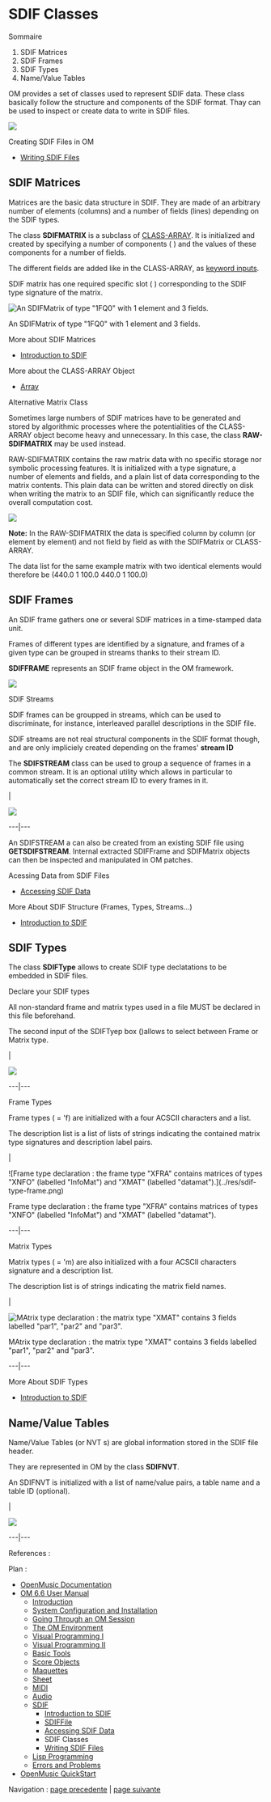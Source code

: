 # SDIF Classes

Sommaire

  1. SDIF Matrices
  2. SDIF Frames
  3. SDIF Types
  4. Name/Value Tables

OM provides a set of classes used to represent SDIF data. These class
basically follow the structure and components of the SDIF format. Thay can be
used to inspect or create data to write in SDIF files.

![](../res/sdif-classes.png)

Creating SDIF Files in OM

  * [Writing SDIF Files](SDIF-Write)

## SDIF Matrices

Matrices are the basic data structure in SDIF. They are made of an arbitrary
number of elements (columns) and a number of fields (lines) depending on the
SDIF types.

The class **SDIFMATRIX** is a subclass of [CLASS-ARRAY](ClassArray). It
is initialized and created by specifying a number of components ( <numcols> )
and the values of these components for a number of fields.

The different fields are added like in the CLASS-ARRAY, as [keyword
inputs](AdditionalInputs).

SDIF matrix has one required specific slot ( <signature> ) corresponding to
the SDIF type signature of the matrix.

![An SDIFMatrix of type "1FQ0" with 1 element and 3
fields.](../res/sdifmatrix.png)

An SDIFMatrix of type "1FQ0" with 1 element and 3 fields.

More about SDIF Matrices

  * [Introduction to SDIF](SDIF-Intro)

More about the CLASS-ARRAY Object

  * [Array](ClassArray)

Alternative Matrix Class

Sometimes large numbers of SDIF matrices have to be generated and stored by
algorithmic processes where the potentialities of the CLASS-ARRAY object
become heavy and unnecessary. In this case, the class **RAW-SDIFMATRIX** may
be used instead.

RAW-SDIFMATRIX contains the raw matrix data with no specific storage nor
symbolic processing features. It is initialized with a type signature, a
number of elements and fields, and a plain list of data corresponding to the
matrix contents. This plain data can be written and stored directly on disk
when writing the matrix to an SDIF file, which can significantly reduce the
overall computation cost.

![](../res/raw-sdifmatrix.png)

**Note:** In the RAW-SDIFMATRIX the data is specified column by column (or
element by element) and not field by field as with the SDIFMatrix or CLASS-
ARRAY.

The data list for the same example matrix with two identical elements would
therefore be (440.0 1 100.0 440.0 1 100.0)

## SDIF Frames

An SDIF frame gathers one or several SDIF matrices in a time-stamped data
unit.

Frames of different types are identified by a signature, and frames of a given
type can be grouped in streams thanks to their stream ID.

 **SDIFFRAME** represents an SDIF frame object in the OM framework.

![](../res/sdifframe.png)

SDIF Streams

SDIF frames can be groupped in streams, which can be used to discriminate, for
instance, interleaved parallel descriptions in the SDIF file.

SDIF streams are not real structural components in the SDIF format though, and
are only impliciely created depending on the frames' **stream ID**

The **SDIFSTREAM** class can be used to group a sequence of frames in a common
stream. It is an optional utility which allows in particular to automatically
set the correct stream ID to every frames in it.

|

[![](../res/sdifstream_1.png)](../res/sdifstream.png "Cliquez pour agrandir")  
  
---|---  
  
An SDIFSTREAM a can also be created from an existing SDIF file using
**GETSDIFSTREAM**. Internal extracted SDIFFrame and SDIFMatrix objects can
then be inspected and manipulated in OM patches.

Acessing Data from SDIF Files

  * [Accessing SDIF Data](SDIF-Read)

More About SDIF Structure (Frames, Types, Streams...)

  * [Introduction to SDIF](SDIF-Intro)

## SDIF Types

The class **SDIFType** allows to create SDIF type declatations to be embedded
in SDIF files.

Declare your SDIF types

All non-standard frame and matrix types used in a file MUST be declared in
this file beforehand.

The second input of the SDIFTyep box (<struct>)allows to select between Frame
or Matrix type.

|

![](../res/sdif-type-select.png)  
  
---|---  
  
Frame Types

Frame types (<struct> = 'f) are initialized with a four ACSCII characters
<signature> and a <description> list.

The description list is a list of lists of strings indicating the contained
matrix type signatures and description label pairs.

|

![Frame type declaration : the frame type "XFRA" contains matrices of types
"XNFO" \(labelled "InfoMat"\) and "XMAT" \(labelled "datamat"\).](../res/sdif-
type-frame.png)

Frame type declaration : the frame type "XFRA" contains matrices of types
"XNFO" (labelled "InfoMat") and "XMAT" (labelled "datamat").  
  
---|---  
  
Matrix Types

Matrix types (<struct> = 'm) are also initialized with a four ACSCII
characters signature and a description list.

The description list is of strings indicating the matrix field names.

|

![MAtrix type declaration : the matrix type "XMAT" contains 3 fields labelled
"par1", "par2" and "par3".](../res/sdif-type-matrix.png)

MAtrix type declaration : the matrix type "XMAT" contains 3 fields labelled
"par1", "par2" and "par3".  
  
---|---  
  
More About SDIF Types

  * [Introduction to SDIF](SDIF-Intro)

## Name/Value Tables

Name/Value Tables (or  NVT s) are global information stored in the SDIF file
header.

They are represented in OM by the class **SDIFNVT**.

An SDIFNVT is initialized with a list of name/value pairs, a table name and a
table ID (optional).

|

![](../res/sdif-nvt.png)  
  
---|---  
  
References :

Plan :

  * [OpenMusic Documentation](OM-Documentation)
  * [OM 6.6 User Manual](OM-User-Manual)
    * [Introduction](00-Sommaire)
    * [System Configuration and Installation](Installation)
    * [Going Through an OM Session](Goingthrough)
    * [The OM Environment](Environment)
    * [Visual Programming I](BasicVisualProgramming)
    * [Visual Programming II](AdvancedVisualProgramming)
    * [Basic Tools](BasicObjects)
    * [Score Objects](ScoreObjects)
    * [Maquettes](Maquettes)
    * [Sheet](Sheet)
    * [MIDI](MIDI)
    * [Audio](Audio)
    * [SDIF](SDIF)
      * [Introduction to SDIF](SDIF-Intro)
      * [SDIFFile](SDIFFile)
      * [Accessing SDIF Data](SDIF-Read)
      * SDIF Classes
      * [Writing SDIF Files](SDIF-Write)
    * [Lisp Programming](Lisp)
    * [Errors and Problems](errors)
  * [OpenMusic QuickStart](QuickStart-Chapters)

Navigation : [page precedente](SDIF-Read "page précédente\(Accessing SDIF
Data\)") | [page suivante](SDIF-Write "page suivante\(Writing SDIF
Files\)")

